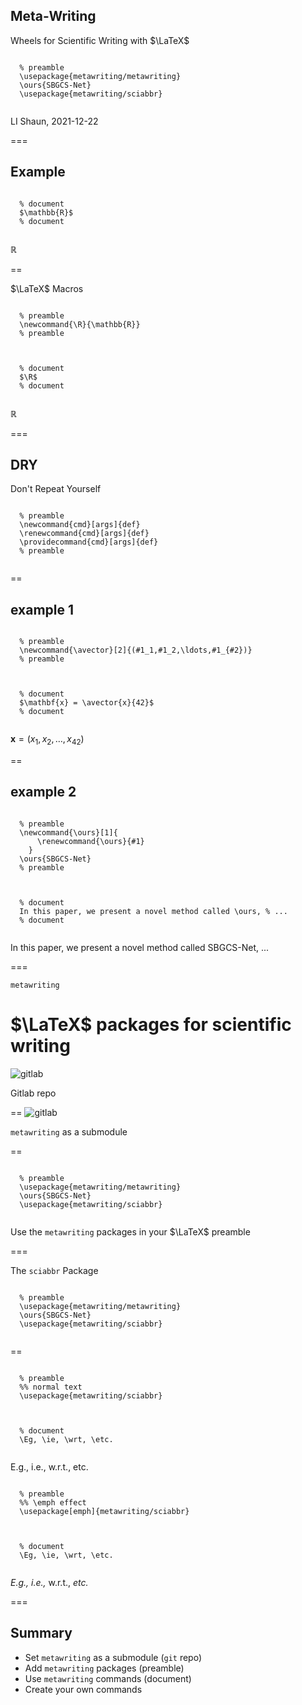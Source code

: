 ## Meta-Writing

Wheels for Scientific Writing with $\LaTeX$

  <pre><code data-trim data-noescape class="language-latex">
  % preamble
  \usepackage{metawriting/metawriting}
  \ours{SBGCS-Net}
  \usepackage{metawriting/sciabbr}
  </code></pre>


LI Shaun, 2021-12-22
<!-- .element: style="font-size:20pt" -->

=== 

## Example



  <pre><code data-trim data-noescape class="language-latex">
  % document
  $\mathbb{R}$
  % document
  </code></pre>
$\mathbb{R}$


==

$\LaTeX$ Macros
<!-- .element: style="font-size:40pt" -->

  <pre><code data-trim data-noescape class="language-latex">
  % preamble
  \newcommand{\R}{\mathbb{R}}
  % preamble
  </code></pre>

  <pre><code data-trim data-noescape class="language-latex">
  % document
  $\R$
  % document
  </code></pre>

$\mathbb{R}$

===

## DRY
Don't Repeat Yourself

  <pre><code data-trim data-noescape class="language-latex">
  % preamble
  \newcommand{cmd}[args]{def}
  \renewcommand{cmd}[args]{def}
  \providecommand{cmd}[args]{def}
  % preamble
  </code></pre>

==
## example 1

  <pre><code data-trim data-noescape class="language-latex">
  % preamble
  \newcommand{\avector}[2]{(#1_1,#1_2,\ldots,#1_{#2})}
  % preamble
  </code></pre>

  <pre><code data-trim data-noescape class="language-latex">
  % document
  $\mathbf{x} = \avector{x}{42}$
  % document
  </code></pre>

  $\mathbf{x}=(x_1, x_2, \ldots, x_{42})$

==
## example 2
  <pre><code data-trim data-noescape class="language-latex">
  % preamble
  \newcommand{\ours}[1]{
      \renewcommand{\ours}{#1}
    }   
  \ours{SBGCS-Net}
  % preamble
  </code></pre>

  <pre><code data-trim data-noescape class="language-latex">
  % document
  In this paper, we present a novel method called \ours, % ...
  % document
  </code></pre>

  In this paper, we present a novel method called SBGCS-Net, ...
<!-- .element: style="font-size:20pt" -->
===

```metawriting```
<!-- .element: style="font-size:50pt" -->

$\LaTeX$ packages for scientific writing
==

![gitlab](slides-dir/images/metawriting-gitlab.png) <!-- .element: width="800"  --> 

Gitlab repo

==
![gitlab](slides-dir/images/paper-metawriting.png) <!-- .element: width="800"  --> 

```metawriting``` as a submodule

==
  <pre><code data-trim data-noescape class="language-latex">
  % preamble
  \usepackage{metawriting/metawriting}
  \ours{SBGCS-Net}
  \usepackage{metawriting/sciabbr}
  </code></pre>
  Use the ```metawriting``` packages in your $\LaTeX$ preamble
<!-- .element: style="font-size:20pt" -->
===

The `sciabbr` Package
  <pre><code data-trim data-noescape class="language-latex">
  % preamble
  \usepackage{metawriting/metawriting}
  \ours{SBGCS-Net}
  \usepackage{metawriting/sciabbr}
  </code></pre>
==
  <pre><code data-trim data-noescape class="language-latex">
  % preamble
  %% normal text
  \usepackage{metawriting/sciabbr} 
  </code></pre>

  <pre><code data-trim data-noescape class="language-latex">
  % document
  \Eg, \ie, \wrt, \etc.
  </code></pre>
  E.g., i.e., w.r.t., etc.

  <pre><code data-trim data-noescape class="language-latex">
  % preamble
  %% \emph effect
  \usepackage[emph]{metawriting/sciabbr}
  </code></pre>

  <pre><code data-trim data-noescape class="language-latex">
  % document
  \Eg, \ie, \wrt, \etc.
  </code></pre>
  *E.g., i.e.,* w.r.t., *etc.*

===

  ## Summary
<!-- .slide: style="font-size:20pt" -->
  - Set `metawriting` as a submodule (`git` repo)
  - Add `metawriting` packages (preamble)
  - Use `metawriting` commands (document)
  - Create your own commands 